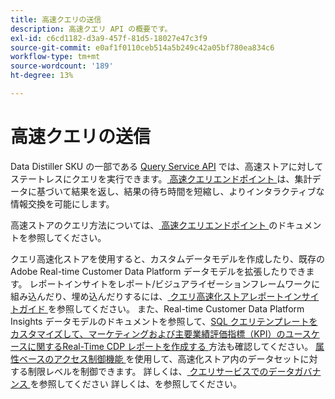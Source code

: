 ```yaml
---
title: 高速クエリの送信
description: 高速クエリ API の概要です。
exl-id: c6cd1182-d3a9-457f-81d5-18027e47c3f9
source-git-commit: e0af1f0110ceb514a5b249c42a05bf780ea834c6
workflow-type: tm+mt
source-wordcount: '189'
ht-degree: 13%

---
```


# 高速クエリの送信

Data Distiller SKU の一部である [Query Service API](https://developer.adobe.com/experience-platform-apis/references/query-service/) では、高速ストアに対してステートレスにクエリを実行できます。[ 高速クエリエンドポイント ](https://developer.adobe.com/experience-platform-apis/references/query-service/#tag/Accelerated-Queries) は、集計データに基づいて結果を返し、結果の待ち時間を短縮し、よりインタラクティブな情報交換を可能にします。

高速ストアのクエリ方法については、[ 高速クエリエンドポイント ](../../api/accelerated-queries.md) のドキュメントを参照してください。

クエリ高速化ストアを使用すると、カスタムデータモデルを作成したり、既存のAdobe Real-time Customer Data Platform データモデルを拡張したりできます。 レポートインサイトをレポート/ビジュアライゼーションフレームワークに組み込んだり、埋め込んだりするには、[ クエリ高速化ストアレポートインサイトガイド ](./reporting-insights-data-model.md) を参照してください。 また、Real-time Customer Data Platform Insights データモデルのドキュメントを参照して、[SQL クエリテンプレートをカスタマイズして、マーケティングおよび主要業績評価指標（KPI）のユースケースに関するReal-Time CDP レポートを作成する ](../../../dashboards/data-models/cdp-insights-data-model-b2c.md) 方法も確認してください。 [ 属性ベースのアクセス制御機能 ](../../../access-control/abac/overview.md) を使用して、高速化ストア内のデータセットに対する制限レベルを制御できます。 詳しくは、[ クエリサービスでのデータガバナンス ](../../data-governance/overview.md#create-field-based-access-restrictions-on-accelerated-datasets) を参照してください
詳しくは、を参照してください。
